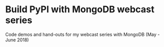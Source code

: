 # Build PyPI with MongoDB webcast series

Code demos and hand-outs for my webcast series with MongoDB (May - June 2018)
